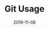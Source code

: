---
title: Git Usage
date: 2019-11-08
banner: /images/blog/example.jpg
previewimage: /images/blog/example.jpg
---